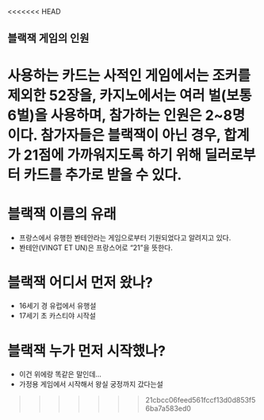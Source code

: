 <<<<<<< HEAD
## 블랙잭 게임의 인원

사용하는 카드는 사적인 게임에서는 조커를 제외한 52장을, 카지노에서는 여러 벌(보통 6벌)을 사용하며, 참가하는 인원은 2~8명이다. 참가자들은 블랙잭이 아닌 경우, 합계가 21점에 가까워지도록 하기 위해 딜러로부터 카드를 추가로 받을 수 있다.
=======
# 블랙잭 이름의 유래
- 프랑스에서 유행한 봔테안라는 게임으로부터 기원되었다고 알려지고 있다.
- 봔테안(VINGT ET UN)은 프랑스어로 “21”을 뜻한다.

# 블랙잭 어디서 먼저 왔나?
- 16세기 경 유럽에서 유행설
- 17세기 초 카스티야 시작설

# 블랙잭 누가 먼저 시작했나?
- 이건 위에랑 똑같은 말인데...
- 가정용 게임에서 시작해서 왕실 궁정까지 갔다는설
>>>>>>> 21cbcc06feed561fccf13d0d853f56ba7a583ed0
